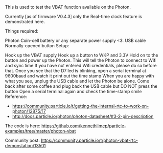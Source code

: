 This is used to test the VBAT function available on the Photon.

Currently [as of firmware V0.4.3] only the Real-time clock feature is demonstrated here.

Things required:

Photon
Coin-cell battery or any separate power supply <3.
USB cable
Normally-opened button
Setup:

Hook up the VBAT supply
Hook up a button to WKP and 3.3V
Hold on to the button and power up the Photon. This will tell the Photon to connect to Wifi and sync time
If you have not entered Wifi credentials, please do so before that.
Once you see that the D7 led is blinking, open a serial terminal at 9600baud and watch it print out the time stamp
When you are happy with what you see, unplug the USB cable and let the Photon be alone.
Come back after some coffee and plug back the USB cable but DO NOT press the button
Open a serial terminal again and check the time-stamp smile
Reference:
- https://community.particle.io/t/getting-the-internal-rtc-to-work-on-photon/12875/17
- http://docs.particle.io/photon/photon-datasheet/#3-2-pin-description

The code is here: https://github.com/kennethlimcp/particle-examples/tree/master/photon-vbat

Community post: https://community.particle.io/t/photon-vbat-rtc-demonstation/13501
